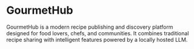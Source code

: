 # GourmetHub
GourmetHub is a modern recipe publishing and discovery platform designed for food lovers, chefs, and communities. It combines traditional recipe sharing with intelligent features powered by a locally hosted LLM.
